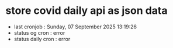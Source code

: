 # store covid daily api as json data

- last cronjob : Sunday, 07 September 2025 13:19:26
- status og cron : error
- status daily cron : error
      
      